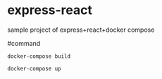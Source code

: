 # express-react
sample project of express+react+docker compose

#command

``docker-compose build``

``docker-compose up``
